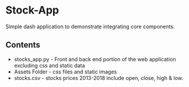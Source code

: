 # Stock-App


Simple dash application to demonstrate integrating core components.

## Contents

- stocks_app.py - Front and back end portion of the web application excluding css and static data
- Assets Folder - css files and static images
- stocks.csv - stocks prices 2013-2018 include open, close, high & low.